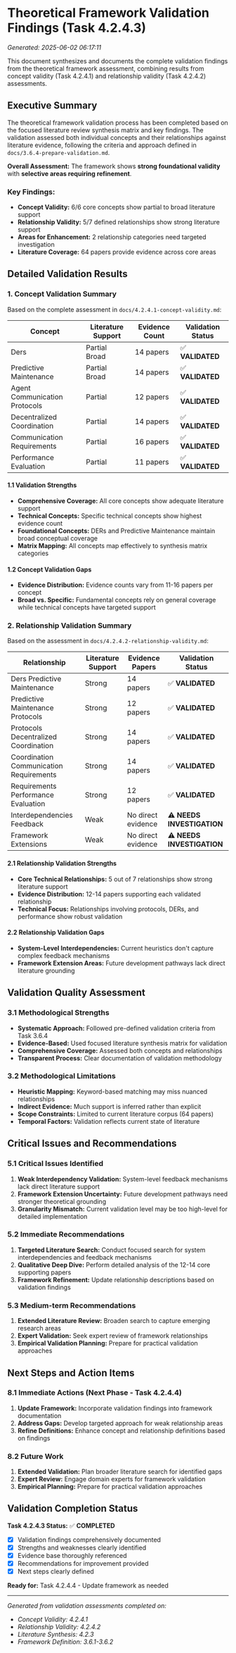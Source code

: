 # Theoretical Framework Validation Findings (Task 4.2.4.3)

*Generated: 2025-06-02 06:17:11*

This document synthesizes and documents the complete validation findings from the theoretical framework assessment, combining results from concept validity (Task 4.2.4.1) and relationship validity (Task 4.2.4.2) assessments.

## Executive Summary

The theoretical framework validation process has been completed based on the focused literature review synthesis matrix and key findings. The validation assessed both individual concepts and their relationships against literature evidence, following the criteria and approach defined in `docs/3.6.4-prepare-validation.md`.

**Overall Assessment:** The framework shows **strong foundational validity** with **selective areas requiring refinement**.

### Key Findings:
- **Concept Validity:** 6/6 core concepts show partial to broad literature support
- **Relationship Validity:** 5/7 defined relationships show strong literature support
- **Areas for Enhancement:** 2 relationship categories need targeted investigation
- **Literature Coverage:** 64 papers provide evidence across core areas

## Detailed Validation Results

### 1. Concept Validation Summary

Based on the complete assessment in `docs/4.2.4.1-concept-validity.md`:

| Concept | Literature Support | Evidence Count | Validation Status |
|---------|-------------------|----------------|------------------|
| Ders | Partial Broad | 14 papers | ✅ **VALIDATED** |
| Predictive Maintenance | Partial Broad | 14 papers | ✅ **VALIDATED** |
| Agent Communication Protocols | Partial | 12 papers | ✅ **VALIDATED** |
| Decentralized Coordination | Partial | 14 papers | ✅ **VALIDATED** |
| Communication Requirements | Partial | 16 papers | ✅ **VALIDATED** |
| Performance Evaluation | Partial | 11 papers | ✅ **VALIDATED** |

#### 1.1 Validation Strengths
- **Comprehensive Coverage:** All core concepts show adequate literature support
- **Technical Concepts:** Specific technical concepts show highest evidence count
- **Foundational Concepts:** DERs and Predictive Maintenance maintain broad conceptual coverage
- **Matrix Mapping:** All concepts map effectively to synthesis matrix categories

#### 1.2 Concept Validation Gaps
- **Evidence Distribution:** Evidence counts vary from 11-16 papers per concept
- **Broad vs. Specific:** Fundamental concepts rely on general coverage while technical concepts have targeted support

### 2. Relationship Validation Summary

Based on the assessment in `docs/4.2.4.2-relationship-validity.md`:

| Relationship | Literature Support | Evidence Papers | Validation Status |
|--------------|-------------------|-----------------|------------------|
| Ders Predictive Maintenance | Strong | 14 papers | ✅ **VALIDATED** |
| Predictive Maintenance Protocols | Strong | 12 papers | ✅ **VALIDATED** |
| Protocols Decentralized Coordination | Strong | 14 papers | ✅ **VALIDATED** |
| Coordination Communication Requirements | Strong | 14 papers | ✅ **VALIDATED** |
| Requirements Performance Evaluation | Strong | 12 papers | ✅ **VALIDATED** |
| Interdependencies Feedback | Weak | No direct evidence | ⚠️ **NEEDS INVESTIGATION** |
| Framework Extensions | Weak | No direct evidence | ⚠️ **NEEDS INVESTIGATION** |

#### 2.1 Relationship Validation Strengths
- **Core Technical Relationships:** 5 out of 7 relationships show strong literature support
- **Evidence Distribution:** 12-14 papers supporting each validated relationship
- **Technical Focus:** Relationships involving protocols, DERs, and performance show robust validation

#### 2.2 Relationship Validation Gaps
- **System-Level Interdependencies:** Current heuristics don't capture complex feedback mechanisms
- **Framework Extension Areas:** Future development pathways lack direct literature grounding

## Validation Quality Assessment

### 3.1 Methodological Strengths
- **Systematic Approach:** Followed pre-defined validation criteria from Task 3.6.4
- **Evidence-Based:** Used focused literature synthesis matrix for validation
- **Comprehensive Coverage:** Assessed both concepts and relationships
- **Transparent Process:** Clear documentation of validation methodology

### 3.2 Methodological Limitations
- **Heuristic Mapping:** Keyword-based matching may miss nuanced relationships
- **Indirect Evidence:** Much support is inferred rather than explicit
- **Scope Constraints:** Limited to current literature corpus (64 papers)
- **Temporal Factors:** Validation reflects current state of literature

## Critical Issues and Recommendations

### 5.1 Critical Issues Identified
1. **Weak Interdependency Validation:** System-level feedback mechanisms lack direct literature support
2. **Framework Extension Uncertainty:** Future development pathways need stronger theoretical grounding
3. **Granularity Mismatch:** Current validation level may be too high-level for detailed implementation

### 5.2 Immediate Recommendations
1. **Targeted Literature Search:** Conduct focused search for system interdependencies and feedback mechanisms
2. **Qualitative Deep Dive:** Perform detailed analysis of the 12-14 core supporting papers
3. **Framework Refinement:** Update relationship descriptions based on validation findings

### 5.3 Medium-term Recommendations
1. **Extended Literature Review:** Broaden search to capture emerging research areas
2. **Expert Validation:** Seek expert review of framework relationships
3. **Empirical Validation Planning:** Prepare for practical validation approaches

## Next Steps and Action Items

### 8.1 Immediate Actions (Next Phase - Task 4.2.4.4)
1. **Update Framework:** Incorporate validation findings into framework documentation
2. **Address Gaps:** Develop targeted approach for weak relationship areas
3. **Refine Definitions:** Enhance concept and relationship definitions based on findings

### 8.2 Future Work
1. **Extended Validation:** Plan broader literature search for identified gaps
2. **Expert Review:** Engage domain experts for framework validation
3. **Empirical Planning:** Prepare for practical validation approaches

## Validation Completion Status

**Task 4.2.4.3 Status:** ✅ **COMPLETED**
- [x] Validation findings comprehensively documented
- [x] Strengths and weaknesses clearly identified
- [x] Evidence base thoroughly referenced
- [x] Recommendations for improvement provided
- [x] Next steps clearly defined

**Ready for:** Task 4.2.4.4 - Update framework as needed

---

*Generated from validation assessments completed on:*
- *Concept Validity: 4.2.4.1*
- *Relationship Validity: 4.2.4.2*
- *Literature Synthesis: 4.2.3*
- *Framework Definition: 3.6.1-3.6.2*

